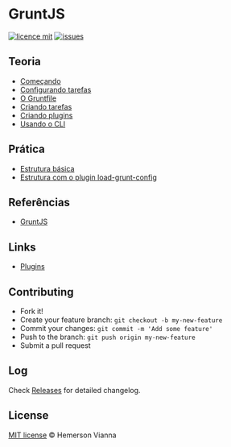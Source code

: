 # GruntJS

[![licence mit](https://img.shields.io/badge/license-MIT-blue.svg?style=flat-square)](http://hemersonvianna.mit-license.org/)
[![issues](https://img.shields.io/github/issues/knowledge-solutions/knowledge-gruntjs.svg?style=flat-square)](https://github.com/knowledge-solutions/knowledge-gruntjs/issues)

## Teoria

- [Começando](https://github.com/knowledge-solutions/knowledge-gruntjs/blob/master/theory/01-getting-started.md)
- [Configurando tarefas](https://github.com/knowledge-solutions/knowledge-gruntjs/blob/master/theory/02-configuring-tasks.md)
- [O Gruntfile](https://github.com/knowledge-solutions/knowledge-gruntjs/blob/master/theory/03-sample-gruntfile.md)
- [Criando tarefas](https://github.com/knowledge-solutions/knowledge-gruntjs/blob/master/theory/04-creating-tasks.md)
- [Criando plugins](https://github.com/knowledge-solutions/knowledge-gruntjs/blob/master/theory/05-creating-plugins.md)
- [Usando o CLI](https://github.com/knowledge-solutions/knowledge-gruntjs/blob/master/theory/06-using-the-cli.md)

## Prática

- [Estrutura básica](https://github.com/knowledge-solutions/knowledge-gruntjs/blob/master/practice/basic-structure/README.md)
- [Estrutura com o plugin load-grunt-config](https://github.com/knowledge-solutions/knowledge-gruntjs/blob/master/practice/structure-load-config/README.md)


## Referências

- [GruntJS](http://gruntjs.com/)

## Links

- [Plugins](http://gruntjs.com/plugins)

## Contributing

- Fork it!
- Create your feature branch: `git checkout -b my-new-feature`
- Commit your changes: `git commit -m 'Add some feature'`
- Push to the branch: `git push origin my-new-feature`
- Submit a pull request

## Log

Check [Releases](https://github.com/knowledge-solutions/knowledge-gruntjs/releases) for detailed changelog.

## License

[MIT license](http://hemersonvianna.mit-license.org/) © Hemerson Vianna
